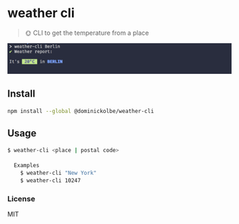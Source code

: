 # weather cli
> 🌞 CLI to get the temperature from a place

![alt text](screenshot.png)


## Install

```bash
npm install --global @dominickolbe/weather-cli
```

## Usage
```bash
$ weather-cli <place | postal code>

  Examples
    $ weather-cli "New York"
    $ weather-cli 10247
```

### License

MIT

